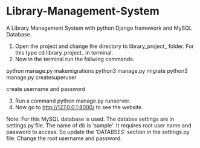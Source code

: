 # Library-Management-System
A Library Management System with python Django framework and MySQL Database.

1. Open the project and change the directory to library_project_ folder. For this type cd library_project_ in terminal.
2. Now in the terminal run the follwing commands.

python manage.py makemigrations
python3 manage.py migrate
python3 manage.py createsuperuser

create username and password

3. Run a command python manage.py runserver.
3. Now go to http://127.0.0.1:8000/ to see the website.

Note:
For this MySQL database is used. The databse settings are in settings.py file. 
The name of db is 'sample'. It requires root user name and password to access.
So update the 'DATABSES' section in the settings.py file. Change the root username and password.
